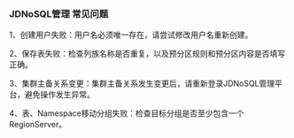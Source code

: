 ### JDNoSQL管理 常见问题

1、创建用户失败：用户名必须唯一存在，请尝试修改用户名重新创建。

2、保存表失败：检查列族名称是否重复，以及预分区规则和预分区内容是否填写正确。

3、集群主备关系变更：集群主备关系发生变更后，请重新登录JDNoSQL管理平台，避免操作发生异常。

4、表、Namespace移动分组失败：检查目标分组是否至少包含一个RegionServer。